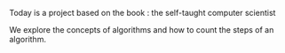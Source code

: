 Today is a project based on the book : the self-taught computer scientist

We explore the concepts of algorithms and how to count the steps of an algorithm.

